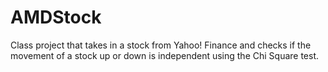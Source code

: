 # AMDStock
Class project that takes in a stock from Yahoo! Finance and checks if the movement of a stock up or down is independent using the Chi Square test.
